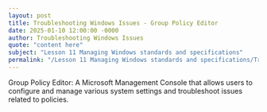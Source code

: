 ```yaml
---
layout: post
title: Troubleshooting Windows Issues - Group Policy Editor
date: 2025-01-10 12:00:00 -0000
author: Troubleshooting Windows Issues
quote: "content here"
subject: "Lesson 11 Managing Windows standards and specifications"
permalink: "/Lesson 11 Managing Windows standards and specifications/Troubleshooting Windows Issues/Troubleshooting Windows Issues - Group Policy Editor"
---
```


Group Policy Editor: A Microsoft Management Console that allows users to configure and manage various system settings and troubleshoot issues related to policies.
